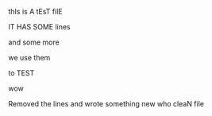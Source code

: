 thIs is A tEsT filE

IT HAS SOME lines

and some more

we use them

to TEST

wow

Removed the lines
and wrote something new
who
cleaN file

